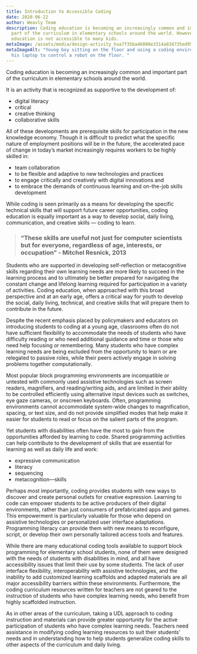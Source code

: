 ```yaml
---
title: Introduction to Accessible Coding
date: 2020-06-22
author: Weavly Team
description: Coding education is becoming an increasingly common and important
  part of the curriculum in elementary schools around the world. However, coding
  education is not accessible to many kids.
metaImage: /assets/media/design-activity_hua7f35ba46080e3314a834735ed95f389_2828843_1000x0_resize_q75_box.jpg
metaImageAlt: "Young boy sitting on the floor and using a coding environment on
  his laptop to control a robot on the floor. "
---
```

Coding education is becoming an increasingly common and important part of the curriculum in elementary schools around the world.

It is an activity that is recognized as supportive to the development of:

* digital literacy
* critical
* creative thinking
* collaborative skills

All of these developments are prerequisite skills for participation in the new knowledge economy. Though it is difficult to predict what the specific nature of employment positions will be in the future, the accelerated pace of change in today’s market increasingly requires workers to be highly skilled in:

* team collaboration
* to be flexible and adaptive to new technologies and practices
* to engage critically and creatively with digital innovations and
* to embrace the demands of continuous learning and on-the-job skills development

While coding is seen primarily as a means for developing the specific technical skills that will support future career opportunities, coding education is equally important as a way to develop social, daily living, communication, and creative skills — coding to learn.

> ### “These skills are useful not just for computer scientists but for everyone, regardless of age, interests, or occupation” - Mitchel Resnick, 2013

Students who are supported in developing self-reflection or metacognitive skills regarding their own learning needs are more likely to succeed in the learning process and to ultimately be better prepared for navigating the constant change and lifelong learning required for participation in a variety of activities. Coding education, when approached with this broad perspective and at an early age, offers a critical way for youth to develop the social, daily living, technical, and creative skills that will prepare them to contribute in the future.

Despite the recent emphasis placed by policymakers and educators on introducing students to coding at a young age, classrooms often do not have sufficient flexibility to accommodate the needs of students who have difficulty reading or who need additional guidance and time or those who need help focusing or remembering. Many students who have complex learning needs are being excluded from the opportunity to learn or are relegated to passive roles, while their peers actively engage in solving problems together computationally. 

Most popular block programming environments are incompatible or untested with commonly used assistive technologies such as screen readers, magnifiers, and reading/writing aids, and are limited in their ability to be controlled efficiently using alternative input devices such as switches, eye gaze cameras, or onscreen keyboards. Often, programming environments cannot accommodate system-wide changes to magnification, spacing, or text size, and do not provide simplified modes that help make it easier for students to read or focus on the salient parts of the program.

Yet students with disabilities often have the most to gain from the opportunities afforded by learning to code. Shared programming activities can help contribute to the development of skills that are essential for learning as well as daily life and work:

* expressive communication
* literacy
* sequencing
* metacognition—skills

Perhaps most importantly, coding provides students with new ways to discover and create personal outlets for creative expression. Learning to code can empower students to be active producers of their digital environments, rather than just consumers of prefabricated apps and games. This empowerment is particularly valuable for those who depend on assistive technologies or personalized user interface adaptations. Programming literacy can provide them with new means to reconfigure, script, or develop their own personally tailored access tools and features.

While there are many educational coding tools available to support block programming for elementary school students, none of them were designed with the needs of students with disabilities in mind, and all have accessibility issues that limit their use by some students. The lack of user interface flexibility, interoperability with assistive technologies, and the inability to add customized learning scaffolds and adapted materials are all major accessibility barriers within these environments. Furthermore, the coding curriculum resources written for teachers are not geared to the instruction of students who have complex learning needs, who benefit from highly scaffolded instruction.

As in other areas of the curriculum, taking a UDL approach to coding instruction and materials can provide greater opportunity for the active participation of students who have complex learning needs. Teachers need assistance in modifying coding learning resources to suit their students’ needs and in understanding how to help students generalize coding skills to other aspects of the curriculum and daily living.